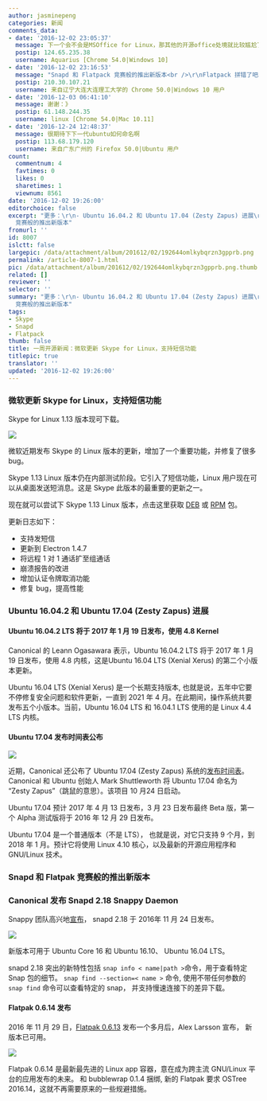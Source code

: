 ```yaml
---
author: jasminepeng
categories: 新闻
comments_data:
- date: '2016-12-02 23:05:37'
  message: 下一个会不会是MSOffice for Linux，那其他的开源office处境就比较尴尬了，毕竟大家用MS的实在是太多
  postip: 124.65.235.38
  username: Aquarius [Chrome 54.0|Windows 10]
- date: '2016-12-02 23:16:53'
  message: "Snapd 和 Flatpack 竞赛般的推出新版本<br />\r\nFlatpack 拼错了吧。"
  postip: 210.30.107.21
  username: 来自辽宁大连大连理工大学的 Chrome 50.0|Windows 10 用户
- date: '2016-12-03 06:41:10'
  message: 谢谢：》
  postip: 61.148.244.35
  username: linux [Chrome 54.0|Mac 10.11]
- date: '2016-12-24 12:48:37'
  message: 很期待下下一代ubuntu如何命名啊
  postip: 113.68.179.120
  username: 来自广东广州的 Firefox 50.0|Ubuntu 用户
count:
  commentnum: 4
  favtimes: 0
  likes: 0
  sharetimes: 1
  viewnum: 8561
date: '2016-12-02 19:26:00'
editorchoice: false
excerpt: "更多：\r\n- Ubuntu 16.04.2 和 Ubuntu 17.04 (Zesty Zapus) 进展\r\n- Snapd 和 Flatpack
  竞赛般的推出新版本"
fromurl: ''
id: 8007
islctt: false
largepic: /data/attachment/album/201612/02/192644omlkybqrzn3gpprb.png
permalink: /article-8007-1.html
pic: /data/attachment/album/201612/02/192644omlkybqrzn3gpprb.png.thumb.jpg
related: []
reviewer: ''
selector: ''
summary: "更多：\r\n- Ubuntu 16.04.2 和 Ubuntu 17.04 (Zesty Zapus) 进展\r\n- Snapd 和 Flatpack
  竞赛般的推出新版本"
tags:
- Skype
- Snapd
- Flatpack
thumb: false
title: 一周开源新闻：微软更新 Skype for Linux，支持短信功能
titlepic: true
translator: ''
updated: '2016-12-02 19:26:00'
---
```


### 微软更新 Skype for Linux，支持短信功能


Skype for Linux 1.13 版本现可下载。


![](/data/attachment/album/201612/02/192644omlkybqrzn3gpprb.png)


微软近期发布 Skype 的 Linux 版本的更新，增加了一个重要功能，并修复了很多 bug。


Skype 1.13 Linux 版本仍在内部测试阶段。它引入了短信功能，Linux 用户现在可以从桌面发送短消息。这是 Skype 此版本的最重要的更新之一。


现在就可以尝试下 Skype 1.13 Linux 版本，点击这里获取 [DEB](https://www.skype.com/en/download-skype/skype-for-linux/downloading-web/?type=weblinux-deb) 或 [RPM](https://www.skype.com/en/download-skype/skype-for-linux/downloading-web/?type=weblinux-rpm) 包。


更新日志如下：


* 支持发短信
* 更新到 Electron 1.4.7
* 将远程 1 对 1 通话扩至组通话
* 崩溃报告的改进
* 增加认证令牌取消功能
* 修复 bug，提高性能


### Ubuntu 16.04.2 和 Ubuntu 17.04 (Zesty Zapus) 进展


#### Ubuntu 16.04.2 LTS 将于 2017 年 1 月 19 日发布，使用 4.8 Kernel


Canonical 的 Leann Ogasawara 表示，Ubuntu 16.04.2 LTS 将于 2017 年 1 月 19 日发布，使用 4.8 内核，这是Ubuntu 16.04 LTS (Xenial Xerus) 的第二个小版本更新。


Ubuntu 16.04 LTS (Xenial Xerus) 是一个长期支持版本, 也就是说，五年中它要不停修复安全问题和软件更新，一直到 2021 年 4 月。在此期间，操作系统共要发布五个小版本。当前，Ubuntu 16.04 LTS 和 16.04.1 LTS 使用的是 Linux 4.4 LTS 内核。


#### Ubuntu 17.04 发布时间表公布


![](/data/attachment/album/201612/02/192701k64ww0w2p6gpuiu5.png)


近期，Canonical 还公布了 Ubuntu 17.04 (Zesty Zapus) 系统的[发布时间表](https://wiki.ubuntu.com/ZestyZapus/ReleaseSchedule)。Canonical 和 Ubuntu 创始人 Mark Shuttleworth 将 Ubuntu 17.04 命名为 “Zesty Zapus”（跳鼠的意思）。该项目 10 月24 日启动。


Ubuntu 17.04 预计 2017 年 4 月 13 日发布，3 月 23 日发布最终 Beta 版，第一个 Alpha 测试版将于 2016 年 12 月 29 日发布。


Ubuntu 17.04 是一个普通版本（不是 LTS）， 也就是说，对它只支持 9 个月，到 2018 年 1 月。预计它将使用 Linux 4.10 核心，以及最新的开源应用程序和 GNU/Linux 技术。


### Snapd 和 Flatpak 竞赛般的推出新版本


### Canonical 发布 Snapd 2.18 Snappy Daemon


Snappy 团队高兴地[宣布](https://lists.snapcraft.io/archives/snapcraft/2016-November/001761.html)， snapd 2.18 于 2016年 11 月 24 日发布。


![](/data/attachment/album/201612/02/193155sedtr9j2p2m39ajp.jpg)


新版本可用于 Ubuntu Core 16 和 Ubuntu 16.10、 Ubuntu 16.04 LTS。 


snapd 2.18 突出的新特性包括 `snap info < name|path >`命令，用于查看特定 Snap 包的细节。 `snap find --section=< name >` 命令, 使用不带任何参数的 `snap find` 命令可以查看特定的 snap， 并支持慢速连接下的差异下载。


#### Flatpak 0.6.14 发布


2016 年 11 月 29 日，[Flatpak 0.6.13](http://news.softpedia.com/news/flatpak-0-6-13-universal-linux-binary-format-is-a-major-update-with-new-features-509633.shtml) 发布一个多月后，Alex Larsson 宣布， 新版本已可用。


![](/data/attachment/album/201612/02/193145boih26xanc1n1fco.jpg)


Flatpak 0.6.14 是最新最先进的 Linux app 容器，意在成为跨主流 GNU/Linux 平台的应用发布的未来。 和 bubblewrap 0.1.4 捆绑, 新的 Flatpak 要求 OSTree 2016.14，这就不再需要原来的一些规避措施。